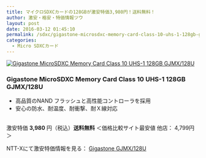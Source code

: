 ```yaml
---
title: マイクロSDXCカードの128GBが激安特価3,980円！送料無料！
author: 激安・格安・特価情報ツウ
layout: post
date: 2016-03-12 01:45:10
permalink: /sdxc/gigastone-microsdxc-memory-card-class-10-uhs-1-128gb-gjmx-128u-3980-nttx.html
categories:
  - Micro SDXCカード
---
```


<div class="img-bg2 img_L">
  <a href="//px.a8.net/svt/ejp?a8mat=ZYP6S+8IMA3E+S1Q+BWGDT&#038;a8ejpredirect=//nttxstore.jp/_II_GS14984601" target="_blank"><img border="0" alt="Gigastone MicroSDXC Memory Card Class 10 UHS-1 128GB GJMX/128U" src="//image.nttxstore.jp/l2_images/G/GS/GS14984601.jpg" data-recalc-dims="1" /></a>
</div>

### Gigastone MicroSDXC Memory Card Class 10 UHS-1 128GB GJMX/128U
<!--more-->

* 高品質のNAND フラッシュと高性能コントローラを採用
* 安心の防水、耐温度、耐衝撃、耐Ｘ線対応

<br clear="all" />激安特価 <span class="tokka-price"><strong>3,980</strong></span> 円（税込）**送料無料**
＜価格比較サイト最安値 他店： 4,799円＞

NTT-Xにて激安特価情報を見る： <span class="fs150p"><a href="//px.a8.net/svt/ejp?a8mat=ZYP6S+8IMA3E+S1Q+BWGDT&#038;a8ejpredirect=//nttxstore.jp/_II_TG15254319" target="_blank">Gigastone GJMX/128U</a></span>
